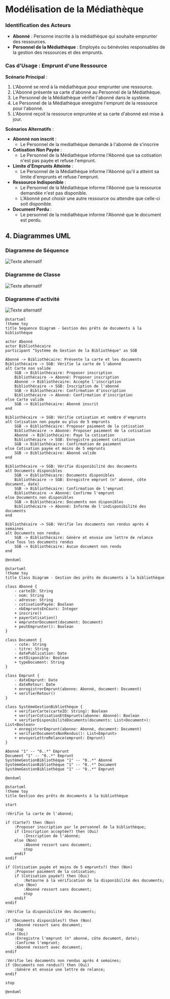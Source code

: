 # Modélisation de la Médiathèque

### Identification des Acteurs

- **Abonné** : Personne inscrite à la médiathèque qui souhaite emprunter des ressources.
- **Personnel de la Médiathèque** : Employés ou bénévoles responsables de la gestion des ressources et des emprunts.

### Cas d'Usage : Emprunt d'une Ressource

**Scénario Principal** :
1. L'Abonné se rend à la médiathèque pour emprunter une ressource.
2. L'Abonné présente sa carte d'abonné au Personnel de la Médiathèque.
3. Le Personnel de la Médiathèque vérifie l'abonné dans le système.
4. Le Personnel de la Médiathèque enregistre l'emprunt de la ressource pour l'abonné.
5. L'Abonné reçoit la ressource empruntée et sa carte d'abonné est mise à jour.

**Scénarios Alternatifs** :
- **Abonné non inscrit** : 
  - Le Personnel de la mediathéque demande à l'abonné de s'inscrire
- **Cotisation Non Payée** :
  - Le Personnel de la Médiathèque informe l'Abonné que sa cotisation n'est pas payée et refuse l'emprunt.
- **Limite d'Emprunts Atteinte** :
  - Le Personnel de la Médiathèque informe l'Abonné qu'il a atteint sa limite d'emprunts et refuse l'emprunt.
- **Ressource Indisponible** :
  - Le Personnel de la Médiathèque informe l'Abonné que la ressource demandée n'est pas disponible.
  - L'Abonné peut choisir une autre ressource ou attendre que celle-ci soit disponible.
- **Document Perdu** : 
  - Le personnel de la médiathéque informe l'Abonné que le document est perdu.


## 4. Diagrammes UML

### Diagramme de Séquence


![ Texte alternatif](/asset/diagramme_sequence.png "diagramme_sequence.png")

### Diagramme de Classe

![ Texte alternatif](/asset/diagramme_classe.png "diagramme_classe.png")

### Diagramme d'activité

![ Texte alternatif](/asset/diagramme_activite.png "diagramme_activite.png")

```plantuml
@startuml
!theme toy
title Sequence Diagram - Gestion des prêts de documents à la bibliothèque

actor Abonné
actor Bibliothécaire
participant "Système de Gestion de la Bibliothèque" as SGB

Abonné -> Bibliothécaire: Présente la carte et les documents
Bibliothécaire -> SGB: Vérifie la carte de l'abonné
alt Carte non valide
    SGB -> Bibliothécaire: Proposer inscription
    Bibliothécaire -> Abonné: Proposer inscription
    Abonné -> Bibliothécaire: Accepte l'inscription
    Bibliothécaire -> SGB: Inscription de l'abonné
    SGB -> Bibliothécaire: Confirmation d'inscription
    Bibliothécaire -> Abonné: Confirmation d'inscription
else Carte valide
    SGB -> Bibliothécaire: Abonné inscrit
end

Bibliothécaire -> SGB: Vérifie cotisation et nombre d'emprunts
alt Cotisation non payée ou plus de 5 emprunts
    SGB -> Bibliothécaire: Proposer paiement de la cotisation
    Bibliothécaire -> Abonné: Proposer paiement de la cotisation
    Abonné -> Bibliothécaire: Paye la cotisation
    Bibliothécaire -> SGB: Enregistre paiement cotisation
    SGB -> Bibliothécaire: Confirmation de paiement
else Cotisation payée et moins de 5 emprunts
    SGB -> Bibliothécaire: Abonné valide
end

Bibliothécaire -> SGB: Vérifie disponibilité des documents
alt Documents disponibles
    SGB -> Bibliothécaire: Documents disponibles
    Bibliothécaire -> SGB: Enregistre emprunt (n° abonné, côte document, date)
    SGB -> Bibliothécaire: Confirmation de l'emprunt
    Bibliothécaire -> Abonné: Confirme l'emprunt
else Documents non disponibles
    SGB -> Bibliothécaire: Documents non disponibles
    Bibliothécaire -> Abonné: Informe de l'indisponibilité des documents
end

Bibliothécaire -> SGB: Vérifie les documents non rendus après 4 semaines
alt Documents non rendus
    SGB -> Bibliothécaire: Génère et envoie une lettre de relance
else Tous les documents rendus
    SGB -> Bibliothécaire: Aucun document non rendu
end

@enduml

@startuml
!theme toy
title Class Diagram - Gestion des prêts de documents à la bibliothèque

class Abonné {
    - carteID: String
    - nom: String
    - adresse: String
    - cotisationPayée: Boolean
    - nbEmpruntsEnCours: Integer
    + inscrire()
    + payerCotisation()
    + emprunterDocument(document: Document)
    + peutEmprunter(): Boolean
}

class Document {
    - cote: String
    - titre: String
    - datePublication: Date
    + estDisponible: Boolean
    + typeDocument: String
}

class Emprunt {
    - dateEmprunt: Date
    - dateRetour: Date
    + enregistrerEmprunt(abonne: Abonné, document: Document)
    + verifierRetour()
}

class SystèmeGestionBibliothèque {
    + verifierCarte(carteID: String): Boolean
    + verifierCotisationEtEmprunts(abonne: Abonné): Boolean
    + verifierDisponibilitéDocuments(documents: List<Document>): List<Boolean>
    + enregistrerEmprunt(abonne: Abonné, document: Document)
    + verifierDocumentsNonRendus(): List<Emprunt>
    + envoyerLettreRelance(emprunt: Emprunt)
}

Abonné "1" -- "0..*" Emprunt
Document "1" -- "0..*" Emprunt
SystèmeGestionBibliothèque "1" -- "0..*" Abonné
SystèmeGestionBibliothèque "1" -- "0..*" Document
SystèmeGestionBibliothèque "1" -- "0..*" Emprunt

@enduml

@startuml
!theme toy
title Gestion des prêts de documents à la bibliothèque

start

:Vérifie la carte de l'abonné;

if (Carte?) then (Non)
    :Proposer inscription par le personnel de la bibliothèque;
    if (Inscription acceptée?) then (Oui)
        :Inscription de l'abonné;
    else (Non)
        :Abonné ressort sans document;
        stop
    endif
endif

if (Cotisation payée et moins de 5 emprunts?) then (Non)
    :Proposer paiement de la cotisation;
    if (Cotisation payée?) then (Oui)
        :Retourne à la vérification de la disponibilité des documents;
    else (Non)
        :Abonné ressort sans document;
        stop
    endif
endif

:Vérifie la disponibilité des documents;

if (Documents disponibles?) then (Non)
    :Abonné ressort sans document;
    stop
else (Oui)
    :Enregistre l'emprunt (n° abonné, côte document, date);
    :Confirme l'emprunt;
    :Abonné ressort avec document;
endif

:Vérifie les documents non rendus après 4 semaines;
if (Documents non rendus?) then (Oui)
    :Génère et envoie une lettre de relance;
endif

stop

@enduml






